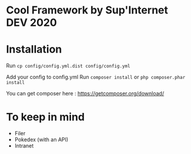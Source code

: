 # Cool Framework by Sup'Internet DEV 2020

Installation
============

Run
```cp config/config.yml.dist config/config.yml```

Add your config to config.yml
Run
```composer install```
or
```php composer.phar install```

You can get composer here : <https://getcomposer.org/download/>

To keep in mind
===============

- Filer
- Pokedex (with an API)
- Intranet

